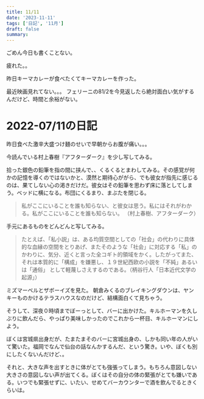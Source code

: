 ```yaml
---
title: 11/11
date: '2023-11-11'
tags: ['日記', '11月']
draft: false
summary: 
---
```

ごめん今日も書くことない。

疲れた。。

昨日キーマカレーが食べたくてキーマカレーを作った。

最近映画見れてない。。。
フェリーニの81/2を今見返したら絶対面白い気がするんだけど、時間と余裕がない。

# 2022-07/11の日記
昨日食べた激辛大盛つけ麺のせいで早朝からお腹が痛い。。。

今読んでいる村上春樹『アフターダーク』を少し写してみる。

拾った銀色の鉛筆を指の間に挟んで、、くるくるとまわしてみる。その感覚が何かの記憶を導くのではないかと、漠然と期待心ががら、でも彼女が指先に感じるのは、果てしない心の渇きだけだ。彼女はその鉛筆を思わず床に落としてしまう。ベッドに横になる。布団にくるまり、まぶたを閉じる。　

>私がここにいることを誰も知らない、と彼女は思う。私にはそれがわかる。私がここにいることを誰も知らない。 （村上春樹、アフターダーク）

手元にあるものをどんどんと写してみる。

>たとえば、「私小説」は、ある均質空間としての「社会」の代わりに具体的な血縁の空間をとりあげ、またそのような「社会」に対応する「私」のかわりに、気分、近くと言った全コギト的領域をかく。したがってまた、それは本質的に「構成」を嫌悪し、１９世紀西欧の小説を「不純」あるいは「通俗」 として軽蔑しさえするのである。（柄谷行人「日本近代文学の起源」） 





ミズマーベルとザボーイズを見た。 朝倉みくるのブレイキングダウンは、ヤンキーものかけるテラスハウスなのだけど、結構面白くて見ちゃう。

そうして、深夜０時頃までぼーっとして、バーに出かけた。キルホーマンを久しぶりに飲んだら、やっぱり美味しかったのでこれから一杯目、キルホーマンにしよう。

ぼくは宮城県出身だが、たまたまそのバーに宮城出身の、しかも同い年の人がいて驚いた。福岡でなんで仙台の話なんかするんだ、という驚き。いや、ぼくも別にしたくないんだけど、。

それと、大きな声を出すときに体がとても強張ってしまう。もちろん意図しない大きさの意図しない声が出てくる。ぼくはその自分の体の緊張がとても嫌いである。いつでも緊張せずに、いたい、せめてバーカウンターで酒を飲んでるときくらいは。